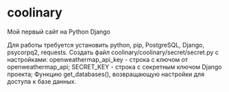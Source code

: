 # coolinary

Мой первый сайт на Python Django

Для работы требуется установить python, pip, PostgreSQL, Django, psycorpq2, requests.
Создать файл coolinary/coolinary/secret/secret.py с настройками:
openweathermap_api_key - строка с ключом от openweathermap_api;
SECRET_KEY - строка с секретным ключом Django проекта;
Функцию get_databases(), возвращающую настройки для доступа к базе данных.